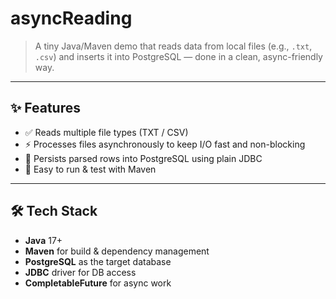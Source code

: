 # asyncReading

> A tiny Java/Maven demo that reads data from local files (e.g., `.txt`, `.csv`) and inserts it into PostgreSQL — done in a clean, async-friendly way.

---

## ✨ Features

- ✅ Reads multiple file types (TXT / CSV)
- ⚡ Processes files asynchronously to keep I/O fast and non-blocking
- 🐘 Persists parsed rows into PostgreSQL using plain JDBC
- 🧪 Easy to run & test with Maven

---

## 🛠 Tech Stack

- **Java** 17+  
- **Maven** for build & dependency management  
- **PostgreSQL** as the target database  
- **JDBC** driver for DB access  
- **CompletableFuture** for async work

